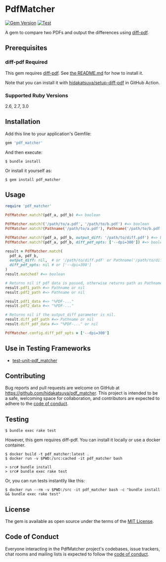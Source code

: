 # PdfMatcher

[![Gem Version](https://badge.fury.io/rb/pdf_matcher.svg)](https://badge.fury.io/rb/pdf_matcher)
[![Test](https://github.com/hidakatsuya/pdf_matcher/actions/workflows/test.yml/badge.svg?branch=main)](https://github.com/hidakatsuya/pdf_matcher/actions/workflows/test.yml)

A gem to compare two PDFs and output the differences using [diff-pdf](https://github.com/vslavik/diff-pdf).

## Prerequisites

### diff-pdf Required

This gem requires [diff-pdf](https://github.com/vslavik/diff-pdf). See [the README.md](https://github.com/vslavik/diff-pdf) for how to install it.

Note that you can install it with [hidakatsuya/setup-diff-pdf](https://github.com/hidakatsuya/setup-diff-pdf) in GitHub Action.

### Supported Ruby Versions

2.6, 2.7, 3.0

## Installation

Add this line to your application's Gemfile:

```ruby
gem 'pdf_matcher'
```

And then execute:

    $ bundle install

Or install it yourself as:

    $ gem install pdf_matcher

## Usage

```ruby
require 'pdf_matcher'

PdfMatcher.match?(pdf_a, pdf_b) #=> boolean

PdfMatcher.match?('/path/to/a.pdf', '/path/to/b.pdf') #=> boolean
PdfMatcher.match?(Pathname('/path/to/a.pdf'), Pathname('/path/to/b.pdf')) #=> boolean

PdfMatcher.match?(pdf_a, pdf_b, output_diff: '/path/to/diff.pdf') #=> boolean
PdfMatcher.match?(pdf_a, pdf_b, diff_pdf_opts: ['--dpi=300']) #=> boolean

result = PdfMatcher.match(
  pdf_a, pdf_b,
  output_diff: nil,  # or '/path/to/diff.pdf' or Pathname('/path/to/diff.pdf')
  diff_pdf_opts: nil # or ['--dpi=300']
)
result.matched? #=> boolean

# Returns nil if pdf data is passed, otherwise returns path as Pathname.
result.pdf1_path #=> Pathname or nil
result.pdf2_path #=> Pathname or nil

result.pdf1_data #=> "%PDF-..."
result.pdf2_data #=> "%PDF-..."

# Returns nil if the output_diff parameter is nil.
result.diff_pdf_path #=> Pathname or nil
result.diff_pdf_data #=> "%PDF-..." or nil

PdfMatcher.config.diff_pdf_opts = ['--dpi=300']
```

## Use in Testing Frameworks

- [test-unit-pdf_matcher](https://github.com/hidakatsuya/test-unit-pdf_matcher)

## Contributing

Bug reports and pull requests are welcome on GitHub at https://github.com/hidakatsuya/pdf_matcher. This project is intended to be a safe, welcoming space for collaboration, and contributors are expected to adhere to the [code of conduct](https://github.com/hidakatsuya/pdf_matcher/blob/master/CODE_OF_CONDUCT.md).

## Testing

```
$ bundle exec rake test
```

However, this gem requires diff-pdf. You can install it locally or use a docker container.

```
$ docker build -t pdf_matcher:latest .
$ docker run -v $PWD:/src:cached -it pdf_matcher bash

> src# bundle install
> src# bundle exec rake test
```

Or, you can run tests instantlly like this:

```
$ docker run --rm -v $PWD:/src -it pdf_matcher bash -c "bundle install && bundle exec rake test"
```


## License

The gem is available as open source under the terms of the [MIT License](https://opensource.org/licenses/MIT).

## Code of Conduct

Everyone interacting in the PdfMatcher project's codebases, issue trackers, chat rooms and mailing lists is expected to follow the [code of conduct](https://github.com/hidakatsuya/pdf_matcher/blob/master/CODE_OF_CONDUCT.md).
